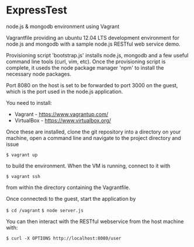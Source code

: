 # ExpressTest

node.js & mongodb environment using Vagrant

Vagrantfile providing an ubuntu 12.04 LTS development environment for node.js and mongodb with a sample node.js RESTful web service demo.

Provisioning script 'bootstrap.js' installs node.js, mongodb and a few useful command line tools (curl, vim, etc).  Once the provisioning script is complete, it useds the node package manager 'npm' to install the necessary node packages.

Port 8080 on the host is set to be forwarded to port 3000 on the guest, which is the port used in the node.js application.

You need to install:

* Vagrant - https://www.vagrantup.com/
* VirtualBox - https://www.virtualbox.org/

Once these are installed, clone the git repository into a directory on your machine, open a command line and navigate to the project directory and issue 

`$ vagrant up`

to build the environment. When the VM is running, connect to it with

`$ vagrant ssh`

from within the directory containing the Vagrantfile.

Once connectedi to the guest, start the application by

`$ cd /vagrant`
`$ node server.js`

You can then interact with the RESTful webservice from the host machine with:

`$ curl -X OPTIONS http://localhost:8080/user`

